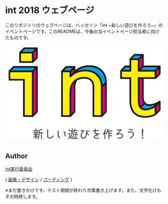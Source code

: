 int 2018 ウェブページ
====

このリポジトリのウェブページは、ハッカソン「int ~新しい遊びを作ろう~」のイベントページです。このREADMEは、今後の当イベントページ担当者に向けたものです。

![alt](img/int_t.svg)

## Author
[int実行委員会](https://twitter.com/int08063060)

( 
    [画像・デザイン](https://twitter.com/shimonitanegii)
    /
    [コーディング](https://github.com/Takahiro55555)
)

※まだ書きかけです。テスト期間が終わり次第書き上げます。また、文字化けもその時修します。